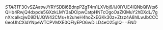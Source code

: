 $START$F3OvSZAatwJYRYSDBi6BdnpPZgT4m1LXVbj6/iJ0iYUE4lQNbQIWts6QHb4RwjQ4dxpde5GXzkLMY3aDOlpwCatpHNTcOgoOaZKlMuY2hDXdL/7gnXrcaIkcjwD9D1/JQW42CMs+h2uheH4hoZxEGKk30z+Ztzz4A8hlLwJbCCC6eoUhCXldYNpeWTCPVMXE0QFlyEPO6wDiLD4eO25glQ==$END$